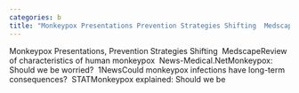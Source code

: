 ```yaml
---
categories: b
title: "Monkeypox Presentations Prevention Strategies Shifting  Medscape"
---
```

Monkeypox Presentations, Prevention Strategies Shifting&nbsp;&nbsp;MedscapeReview of characteristics of human monkeypox&nbsp;&nbsp;News-Medical.NetMonkeypox: Should we be worried?&nbsp;&nbsp;1NewsCould monkeypox infections have long-term consequences?&nbsp;&nbsp;STATMonkeypox explained: Should we be